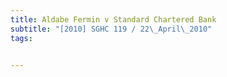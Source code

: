 ```yaml
---
title: Aldabe Fermin v Standard Chartered Bank 
subtitle: "[2010] SGHC 119 / 22\_April\_2010"
tags:


---
```



